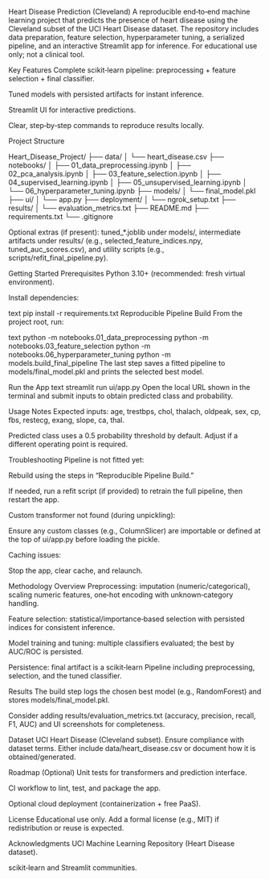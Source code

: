 Heart Disease Prediction (Cleveland)
A reproducible end‑to‑end machine learning project that predicts the presence of heart disease using the Cleveland subset of the UCI Heart Disease dataset. The repository includes data preparation, feature selection, hyperparameter tuning, a serialized pipeline, and an interactive Streamlit app for inference. For educational use only; not a clinical tool.

Key Features
Complete scikit‑learn pipeline: preprocessing + feature selection + final classifier.

Tuned models with persisted artifacts for instant inference.

Streamlit UI for interactive predictions.

Clear, step‑by‑step commands to reproduce results locally.

Project Structure

Heart_Disease_Project/
├── data/
│   └── heart_disease.csv
├── notebooks/
│   ├── 01_data_preprocessing.ipynb
│   ├── 02_pca_analysis.ipynb
│   ├── 03_feature_selection.ipynb
│   ├── 04_supervised_learning.ipynb
│   ├── 05_unsupervised_learning.ipynb
│   └── 06_hyperparameter_tuning.ipynb
├── models/
│   └── final_model.pkl
├── ui/
│   └── app.py
├── deployment/
│   └── ngrok_setup.txt
├── results/
│   └── evaluation_metrics.txt
├── README.md
├── requirements.txt
└── .gitignore


Optional extras (if present): tuned_*.joblib under models/, intermediate artifacts under results/ (e.g., selected_feature_indices.npy, tuned_auc_scores.csv), and utility scripts (e.g., scripts/refit_final_pipeline.py).

Getting Started
Prerequisites
Python 3.10+ (recommended: fresh virtual environment).

Install dependencies:

text
pip install -r requirements.txt
Reproducible Pipeline Build
From the project root, run:

text
python -m notebooks.01_data_preprocessing
python -m notebooks.03_feature_selection
python -m notebooks.06_hyperparameter_tuning
python -m models.build_final_pipeline
The last step saves a fitted pipeline to models/final_model.pkl and prints the selected best model.

Run the App
text
streamlit run ui/app.py
Open the local URL shown in the terminal and submit inputs to obtain predicted class and probability.

Usage Notes
Expected inputs: age, trestbps, chol, thalach, oldpeak, sex, cp, fbs, restecg, exang, slope, ca, thal.

Predicted class uses a 0.5 probability threshold by default. Adjust if a different operating point is required.

Troubleshooting
Pipeline is not fitted yet:

Rebuild using the steps in “Reproducible Pipeline Build.”

If needed, run a refit script (if provided) to retrain the full pipeline, then restart the app.

Custom transformer not found (during unpickling):

Ensure any custom classes (e.g., ColumnSlicer) are importable or defined at the top of ui/app.py before loading the pickle.

Caching issues:

Stop the app, clear cache, and relaunch.

Methodology Overview
Preprocessing: imputation (numeric/categorical), scaling numeric features, one‑hot encoding with unknown‑category handling.

Feature selection: statistical/importance‑based selection with persisted indices for consistent inference.

Model training and tuning: multiple classifiers evaluated; the best by AUC/ROC is persisted.

Persistence: final artifact is a scikit‑learn Pipeline including preprocessing, selection, and the tuned classifier.

Results
The build step logs the chosen best model (e.g., RandomForest) and stores models/final_model.pkl.

Consider adding results/evaluation_metrics.txt (accuracy, precision, recall, F1, AUC) and UI screenshots for completeness.

Dataset
UCI Heart Disease (Cleveland subset). Ensure compliance with dataset terms. Either include data/heart_disease.csv or document how it is obtained/generated.

Roadmap (Optional)
Unit tests for transformers and prediction interface.

CI workflow to lint, test, and package the app.

Optional cloud deployment (containerization + free PaaS).

License
Educational use only. Add a formal license (e.g., MIT) if redistribution or reuse is expected.

Acknowledgments
UCI Machine Learning Repository (Heart Disease dataset).

scikit‑learn and Streamlit communities.





